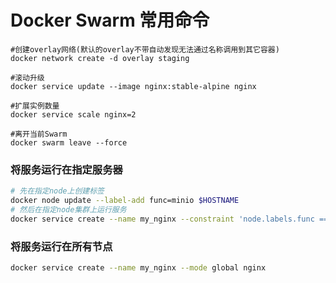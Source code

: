 # Docker Swarm 常用命令

```text
#创建overlay网络(默认的overlay不带自动发现无法通过名称调用到其它容器)
docker network create -d overlay staging

#滚动升级
docker service update --image nginx:stable-alpine nginx

#扩展实例数量
docker service scale nginx=2

#离开当前Swarm
docker swarm leave --force

```



### 将服务运行在指定服务器

```bash
# 先在指定node上创建标签
docker node update --label-add func=minio $HOSTNAME
# 然后在指定node集群上运行服务
docker service create --name my_nginx --constraint 'node.labels.func == nginx' nginx
```

### 将服务运行在所有节点
```bash
docker service create --name my_nginx --mode global nginx
```